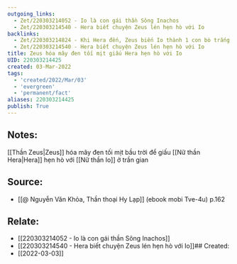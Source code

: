 ```yaml
---
outgoing_links:
  - Zet/220303214052 - Io là con gái thần Sông Inachos
  - Zet/220303214540 - Hera biết chuyện Zeus lén hẹn hò với Io
backlinks:
  - Zet/220303214824 - Khi Hera đến, Zeus biến Io thành 1 con bò trắng để giấu hiện trường ngoại tình
  - Zet/220303214540 - Hera biết chuyện Zeus lén hẹn hò với Io
title: Zeus hóa mây đen tối mịt giấu Hera hẹn hò với Io
UID: 220303214425
created: 03-Mar-2022
tags:
  - 'created/2022/Mar/03'
  - 'evergreen'
  - 'permanent/fact'
aliases: 220303214425
publish: True
---
```

## Notes:
[[Thần Zeus|Zeus]] hóa mây đen tối mịt bầu trời để giấu [[Nữ thần Hera|Hera]] hẹn hò với [[Nữ thần Io]] ở trần gian

## Source:
- [[@ Nguyễn Văn Khỏa, Thần thoại Hy Lạp]] (ebook mobi Tve-4u) p.162

## Relate:
- [[220303214052 - Io là con gái thần Sông Inachos]]
- [[220303214540 - Hera biết chuyện Zeus lén hẹn hò với Io]]## Created:
- [[2022-03-03]]
